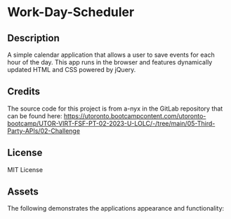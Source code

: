 # Work-Day-Scheduler

## Description
A simple calendar application that allows a user to save events for each hour of the day. This app runs in the browser and features dynamically updated HTML and CSS powered by jQuery.

## Credits
The source code for this project is from a-nyx in the GitLab repository that can be found here:
https://utoronto.bootcampcontent.com/utoronto-bootcamp/UTOR-VIRT-FSF-PT-02-2023-U-LOLC/-/tree/main/05-Third-Party-APIs/02-Challenge

## License
MIT License

## Assets
The following demonstrates the applications appearance and functionality: